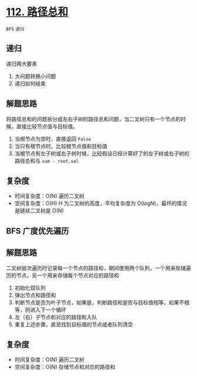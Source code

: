 # [112. 路径总和](https://leetcode-cn.com/problems/path-sum/solution/lu-jing-zong-he-by-leetcode-solution/)
`BFS` `递归`

## 递归

递归两大要素
1. 大问题转换小问题
2. 递归如何结束

## 解题思路
将路径总和的问题拆分成左右子树的路径总和问题，当二叉树只有一个节点的时候，直接比较节点值与目标值。
1. 当根节点为空时，直接返回 `False`
2. 当只有根节点时，比较根节点值和目标值
3. 当根节点有左子树或右子树时候，比较假设已经计算好了的左子树或右子树的路径总和与 `sum - root.val`

## 复杂度
- 时间复杂度：O(N) 遍历二叉树
- 空间复杂度：O(H) H 为二叉树的高度，平均复杂度为 O(logN)，最坏的情况是链状二叉树是 O(N)

## BFS 广度优先遍历

## 解题思路
二叉树层次遍历时记录每一个节点的路径和，期间使用两个队列，一个用来存储遍历的节点，另一个用来存储每个节点对应的路径和
1. 初始化双队列
2. 弹出节点和路径和
3. 判断节点是否为叶子节点，如果是，判断路径和是否与目标值相等，如果不相等，则进入下一个循环
4. 左（右）子节点和对应的路径和入队
5. 重复上述步骤，直至找到目标值的节点或者队列清空

## 复杂度
- 时间复杂度：O(N) 遍历二叉树
- 空间复杂度：O(N) 存储节点和对应的路径和
